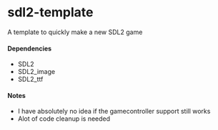 sdl2-template
=============

A template to quickly make a new SDL2 game

#### Dependencies

- SDL2
- SDL2_image
- SDL2_ttf

#### Notes

- I have absolutely no idea if the gamecontroller support still works
- Alot of code cleanup is needed
